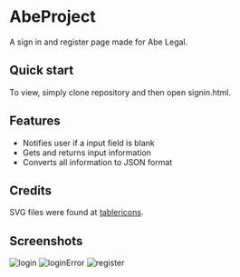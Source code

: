 # AbeProject
A sign in and register page made for Abe Legal.

## Quick start
To view, simply clone repository and then open signin.html. 


## Features
* Notifies user if a input field is blank
* Gets and returns input information
* Converts all information to JSON format

## Credits 
SVG files were found at [tablericons](https://tablericons.com/).

## Screenshots 
![login](https://i.imgur.com/FqNsxzd.png)
![loginError](https://i.imgur.com/c837aum.png)
![register](https://i.imgur.com/NOLjbfH.png)
